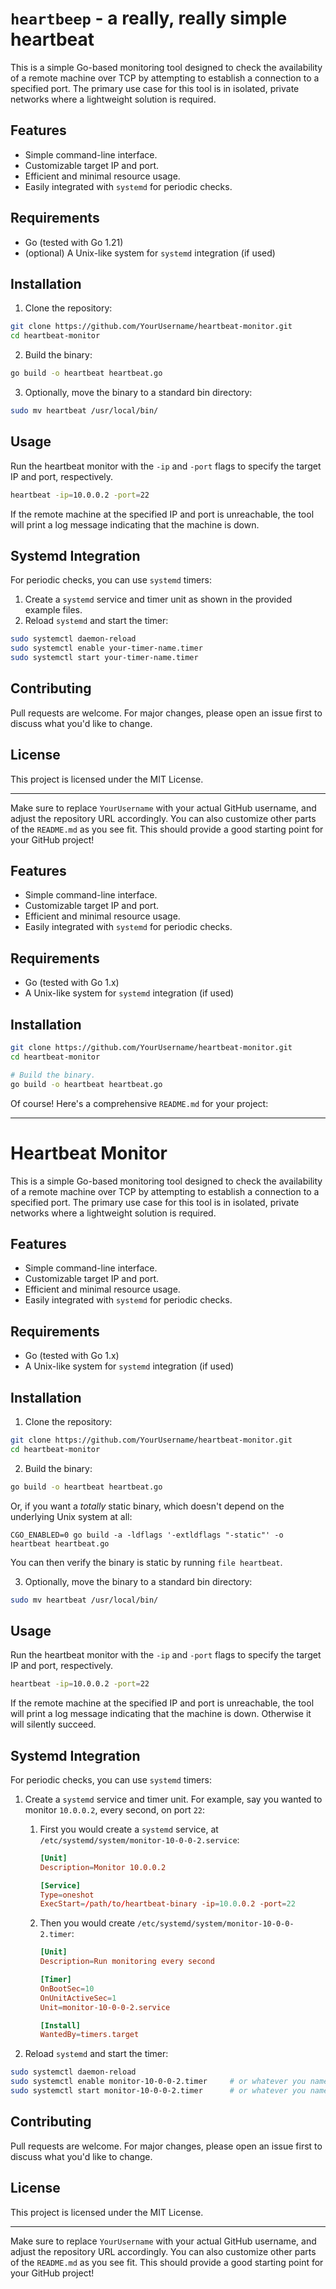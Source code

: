 # `heartbeep` - a really, really simple heartbeat

This is a simple Go-based monitoring tool designed to check the availability of a remote machine over TCP by attempting to establish a connection to a specified port. The primary use case for this tool is in isolated, private networks where a lightweight solution is required.

## Features

- Simple command-line interface.
- Customizable target IP and port.
- Efficient and minimal resource usage.
- Easily integrated with `systemd` for periodic checks.

## Requirements

- Go (tested with Go 1.21)
- (optional) A Unix-like system for `systemd` integration (if used)

## Installation

1. Clone the repository:

```bash
git clone https://github.com/YourUsername/heartbeat-monitor.git
cd heartbeat-monitor
```

2. Build the binary:

```bash
go build -o heartbeat heartbeat.go
```

3. Optionally, move the binary to a standard bin directory:

```bash
sudo mv heartbeat /usr/local/bin/
```

## Usage

Run the heartbeat monitor with the `-ip` and `-port` flags to specify the target IP and port, respectively.

```bash
heartbeat -ip=10.0.0.2 -port=22
```

If the remote machine at the specified IP and port is unreachable, the tool will print a log message indicating that the machine is down.

## Systemd Integration

For periodic checks, you can use `systemd` timers:

1. Create a `systemd` service and timer unit as shown in the provided example files.
2. Reload `systemd` and start the timer:

```bash
sudo systemctl daemon-reload
sudo systemctl enable your-timer-name.timer
sudo systemctl start your-timer-name.timer
```

## Contributing

Pull requests are welcome. For major changes, please open an issue first to discuss what you'd like to change.

## License

This project is licensed under the MIT License.

---

Make sure to replace `YourUsername` with your actual GitHub username, and adjust the repository URL accordingly. You can also customize other parts of the `README.md` as you see fit. This should provide a good starting point for your GitHub project!
## Features

- Simple command-line interface.
- Customizable target IP and port.
- Efficient and minimal resource usage.
- Easily integrated with `systemd` for periodic checks.

## Requirements

- Go (tested with Go 1.x)
- A Unix-like system for `systemd` integration (if used)

## Installation

```bash
git clone https://github.com/YourUsername/heartbeat-monitor.git
cd heartbeat-monitor

# Build the binary.
go build -o heartbeat heartbeat.go
```

Of course! Here's a comprehensive `README.md` for your project:

---

# Heartbeat Monitor

This is a simple Go-based monitoring tool designed to check the availability of a remote machine over TCP by attempting to establish a connection to a specified port. The primary use case for this tool is in isolated, private networks where a lightweight solution is required.

## Features

- Simple command-line interface.
- Customizable target IP and port.
- Efficient and minimal resource usage.
- Easily integrated with `systemd` for periodic checks.

## Requirements

- Go (tested with Go 1.x)
- A Unix-like system for `systemd` integration (if used)

## Installation

1. Clone the repository:

```bash
git clone https://github.com/YourUsername/heartbeat-monitor.git
cd heartbeat-monitor
```

2. Build the binary:

```bash
go build -o heartbeat heartbeat.go
```

Or, if you want a _totally_ static binary, which doesn't depend on the
underlying Unix system at all:

```
CGO_ENABLED=0 go build -a -ldflags '-extldflags "-static"' -o heartbeat heartbeat.go
```

You can then verify the binary is static by running `file heartbeat`.

3. Optionally, move the binary to a standard bin directory:

```bash
sudo mv heartbeat /usr/local/bin/
```

## Usage

Run the heartbeat monitor with the `-ip` and `-port` flags to specify the target IP and port, respectively.

```bash
heartbeat -ip=10.0.0.2 -port=22
```

If the remote machine at the specified IP and port is unreachable, the tool will print a log message indicating that the machine is down. Otherwise it will silently succeed.

## Systemd Integration

For periodic checks, you can use `systemd` timers:

1. Create a `systemd` service and timer unit. For example, say you wanted to
   monitor `10.0.0.2`, every second, on port `22`:
   1. First you would create a `systemd` service, at `/etc/systemd/system/monitor-10-0-0-2.service`:

      ```toml
      [Unit]
      Description=Monitor 10.0.0.2

      [Service]
      Type=oneshot
      ExecStart=/path/to/heartbeat-binary -ip=10.0.0.2 -port=22
      ```

   2. Then you would create `/etc/systemd/system/monitor-10-0-0-2.timer`:

      ```toml
      [Unit]
      Description=Run monitoring every second

      [Timer]
      OnBootSec=10
      OnUnitActiveSec=1
      Unit=monitor-10-0-0-2.service

      [Install]
      WantedBy=timers.target
      ```

2. Reload `systemd` and start the timer:

```bash
sudo systemctl daemon-reload
sudo systemctl enable monitor-10-0-0-2.timer     # or whatever you named it
sudo systemctl start monitor-10-0-0-2.timer      # or whatever you named it
```

## Contributing

Pull requests are welcome. For major changes, please open an issue first to discuss what you'd like to change.

## License

This project is licensed under the MIT License.

---

Make sure to replace `YourUsername` with your actual GitHub username, and adjust the repository URL accordingly. You can also customize other parts of the `README.md` as you see fit. This should provide a good starting point for your GitHub project!
